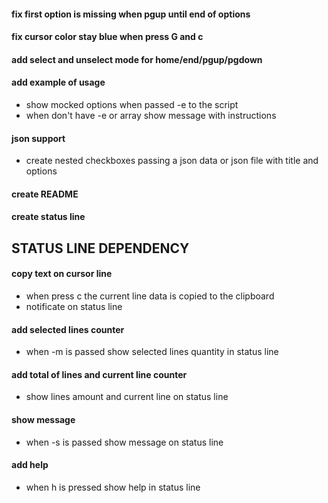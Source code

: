 #### fix first option is missing when pgup until end of options

#### fix cursor color stay blue when press G and c

#### add select and unselect mode for home/end/pgup/pgdown

#### add example of usage
- show mocked options when passed -e to the script
- when don't have -e or array show message with instructions

#### json support
- create nested checkboxes passing a json data or json file with title and options

#### create README

#### create status line

## STATUS LINE DEPENDENCY
#### copy text on cursor line
- when press c the current line data is copied to the clipboard
- notificate on status line

#### add selected lines counter
- when -m is passed show selected lines quantity in status line

#### add total of lines and current line counter
- show lines amount and current line on status line

#### show message
- when -s is passed show message on status line

#### add help
- when h is pressed show help in status line
